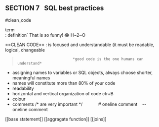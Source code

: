 
 
 ## SECTION 7   SQL best practices
 

#clean_code 

term  
 :  definition`
That is so funny! :joy:
H~2~O



==CLEAN CODE== 
: is focused and understandable (it must be readable, logical, changeable  

>                              
>                              *good code is the one humans can understand*
>                              
- assigning names to variables or SQL objects, always choose shorter, meaningful names
- names will constitute more than 80% of your code  
-   readability  
-   horizontal and vertical organization of code ctr+B      
-   colour  
-   comments /* are very important */             # oneline comment    --oneline comment  
     
[[base statement]]
[[aggragate function]]
[[joins]]
 
